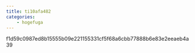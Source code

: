 ```yaml
---
title: ti10afa482
categories:
    - hogefuga
---
```

f1d59c0987ed8b15555b09e221155331cf5f68a6cbb77888b6e83e2eeaeb4a39